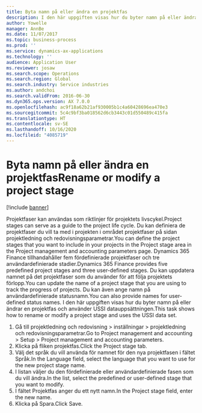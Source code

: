 ```yaml
---
title: Byta namn på eller ändra en projektfas
description: I den här uppgiften visas hur du byter namn på eller ändrar en projektfas.
author: Yowelle
manager: AnnBe
ms.date: 11/07/2017
ms.topic: business-process
ms.prod: ''
ms.service: dynamics-ax-applications
ms.technology: ''
audience: Application User
ms.reviewer: josaw
ms.search.scope: Operations
ms.search.region: Global
ms.search.industry: Service industries
ms.author: andchoi
ms.search.validFrom: 2016-06-30
ms.dyn365.ops.version: AX 7.0.0
ms.openlocfilehash: ac9f18a62b21af930005b1c4a60428696ea470e3
ms.sourcegitcommit: 5c4c9bf3ba018562d6cb3443c01d550489c415fa
ms.translationtype: HT
ms.contentlocale: sv-SE
ms.lasthandoff: 10/16/2020
ms.locfileid: "4085719"
---
```

# <a name="rename-or-modify-a-project-stage"></a><span data-ttu-id="43e8d-103">Byta namn på eller ändra en projektfas</span><span class="sxs-lookup"><span data-stu-id="43e8d-103">Rename or modify a project stage</span></span>

[!include [banner](../../includes/banner.md)]

<span data-ttu-id="43e8d-104">Projektfaser kan användas som riktlinjer för projektets livscykel.</span><span class="sxs-lookup"><span data-stu-id="43e8d-104">Project stages can serve as a guide to the project life cycle.</span></span> <span data-ttu-id="43e8d-105">Du kan definiera de projektfaser du vill ta med i projekten i området projektfaser på sidan projektledning och redovisningsparametrar.</span><span class="sxs-lookup"><span data-stu-id="43e8d-105">You can define the project stages that you want to include in your projects in the Project stage area in the Project management and accounting parameters page.</span></span> <span data-ttu-id="43e8d-106">Dynamics 365 Finance tillhandahåller fem fördefinierade projektfaser och tre användardefinierade stadier.</span><span class="sxs-lookup"><span data-stu-id="43e8d-106">Dynamics 365 Finance provides five predefined project stages and three user-defined stages.</span></span> <span data-ttu-id="43e8d-107">Du kan uppdatera namnet på det projektfaser som du använder för att följa projektets förlopp.</span><span class="sxs-lookup"><span data-stu-id="43e8d-107">You can update the name of a project stage that you are using to track the progress of projects.</span></span> <span data-ttu-id="43e8d-108">Du kan även ange namn på användardefinierade statusnamn.</span><span class="sxs-lookup"><span data-stu-id="43e8d-108">You can also provide names for user-defined status names.</span></span> <span data-ttu-id="43e8d-109">I den här uppgiften visas hur du byter namn på eller ändrar en projektfas och använder USSI datauppsättningen.</span><span class="sxs-lookup"><span data-stu-id="43e8d-109">This task shows how to rename or modify a project stage and uses the USSI data set.</span></span>

1. <span data-ttu-id="43e8d-110">Gå till projektledning och redovisning > inställningar > projektledning och redovisningsparametrar.</span><span class="sxs-lookup"><span data-stu-id="43e8d-110">Go to Project management and accounting > Setup > Project management and accounting parameters.</span></span>
2. <span data-ttu-id="43e8d-111">Klicka på fliken projektfas.</span><span class="sxs-lookup"><span data-stu-id="43e8d-111">Click the Project stage tab.</span></span>
3. <span data-ttu-id="43e8d-112">Välj det språk du vill använda för namnet för den nya projektfasen i fältet Språk.</span><span class="sxs-lookup"><span data-stu-id="43e8d-112">In the Language field, select the language that you want to use for the new project stage name.</span></span>
4. <span data-ttu-id="43e8d-113">I listan väljer du den fördefinierade eller användardefinierade fasen som du vill ändra.</span><span class="sxs-lookup"><span data-stu-id="43e8d-113">In the list, select the predefined or user-defined stage that you want to modify.</span></span> 
5. <span data-ttu-id="43e8d-114">I fältet Projektfas anger du ett nytt namn.</span><span class="sxs-lookup"><span data-stu-id="43e8d-114">In the Project stage field, enter the new name.</span></span>
6. <span data-ttu-id="43e8d-115">Klicka på Spara.</span><span class="sxs-lookup"><span data-stu-id="43e8d-115">Click Save.</span></span>
